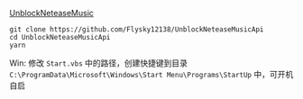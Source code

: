 [UnblockNeteaseMusic](https://github.com/nondanee/UnblockNeteaseMusic)

```
git clone https://github.com/Flysky12138/UnblockNeteaseMusicApi
cd UnblockNeteaseMusicApi
yarn
```

Win: 修改 `Start.vbs` 中的路径，创建快捷键到目录 `C:\ProgramData\Microsoft\Windows\Start Menu\Programs\StartUp` 中，可开机自启
